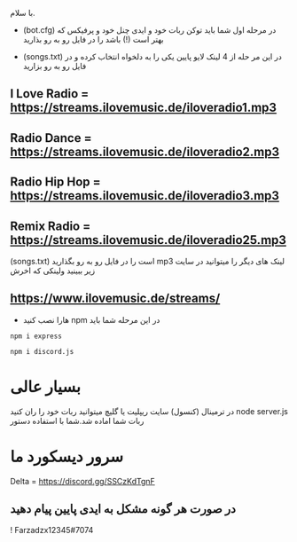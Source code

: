 
با سلام.
-  (bot.cfg) در مرحله اول شما باید توکن ربات خود و ایدی چنل خود  و پرفیکس که بهتر است (!) باشد را در فایل رو به رو بذارید

- (songs.txt) در این مر حله از 4 لینک لایو پایین یکی را به دلخواه انتخاب کرده و در فایل رو به رو بزارید 

## I Love Radio = https://streams.ilovemusic.de/iloveradio1.mp3
## Radio Dance = https://streams.ilovemusic.de/iloveradio2.mp3
## Radio Hip Hop = https://streams.ilovemusic.de/iloveradio3.mp3
## Remix Radio = https://streams.ilovemusic.de/iloveradio25.mp3

(songs.txt) است را در فایل رو به رو بگذارید mp3 لینک های دیگر را میتوانید در سایت زیر ببینید ولینکی که اخرش 
## https://www.ilovemusic.de/streams/

- هارا نصب کنید npm در این مرحله شما باید

```npm i express```

```npm i discord.js```

# بسیار عالی
در ترمینال (کنسول) سایت ریپلیت یا گلیچ میتوانید ربات خود را ران کنید node server.js ربات شما اماده شد.شما با استفاده دستور 

# سرور دیسکورد ما

Delta = https://discord.gg/SSCzKdTgnF

## در صورت هر گونه مشکل به ایدی پایین پیام دهید

! Farzadzx12345#7074

